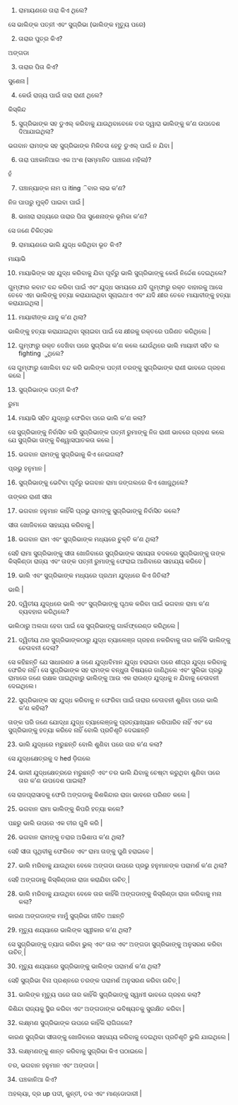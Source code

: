 1) ରାମାୟଣରେ ତାରା କିଏ ଥିଲେ?

ସେ ଭାଲିଙ୍କ ପତ୍ନୀ ଏବଂ ସୁଗ୍ରିଭା (ଭାଲିଙ୍କ ମୃତ୍ୟୁ ପରେ)

2) ତାରାର ପୁତ୍ର କିଏ?

ଅଙ୍ଗଡା

3) ତାରାର ପିତା କିଏ?

ସୁଶେନା |

4) କେଉଁ ରାଜ୍ୟ ପାଇଁ ତାରା ରାଣୀ ଥିଲେ?

କିସ୍କିନ୍ଦ

5) ସୁଗ୍ରିଭାଙ୍କ ସହ ଡୁଏଲ୍ କରିବାକୁ ଯାଉଥିବାବେଳେ ତର ଦ୍ୱାରା ଭାଲିଙ୍କୁ କ’ଣ ଉପଦେଶ ଦିଆଯାଇଥିଲା?

ଭଗବାନ ରାମଙ୍କ ସହ ସୁଗ୍ରିଭାଙ୍କ ମିଳିତତା ହେତୁ ଡୁଏଲ୍ ପାଇଁ ନ ଯିବା |

6) ତାରା ପଞ୍ଚକାନିଆର ଏକ ଅଂଶ (ସମ୍ମାନିତ ପାଞ୍ଚଜଣ ମହିଳା)?

ହଁ

7) ପଞ୍ଚାନ୍ୟାଙ୍କ ନାମ ପ iting ିବାର ଲାଭ କ’ଣ?

ନିଜ ପାପରୁ ମୁକ୍ତି ପାଇବା ପାଇଁ |

8) ଭାନାରା ରାଜ୍ୟରେ ତାରାର ପିତା ସୁଶେନାଙ୍କ ଭୂମିକା କ’ଣ?

ସେ ଜଣେ ଚିକିତ୍ସକ

9) ରାମାୟଣରେ ଭାଲି ଯୁଦ୍ଧ କରିଥିବା ଭୂତ କିଏ?

ମାୟାଭି

10) ମାୟାଭିଙ୍କ ସହ ଯୁଦ୍ଧ କରିବାକୁ ଯିବା ପୂର୍ବରୁ ଭାଲି ସୁଗ୍ରିଭାଙ୍କୁ କେଉଁ ନିର୍ଦ୍ଦେଶ ଦେଇଥିଲେ?

ଗୁମ୍ଫାର କବାଟ ବନ୍ଦ କରିବା ପାଇଁ ଏବଂ ଯୁଦ୍ଧ ସମୟରେ ଯଦି ଗୁମ୍ଫାରୁ ରକ୍ତ ବାହାରକୁ ଆସେ ତେବେ ଏହା ଭାଲିଙ୍କୁ ହତ୍ୟା କରାଯାଇଥିବା ସୂଚାଇଥାଏ ଏବଂ ଯଦି କ୍ଷୀର ତେବେ ମାୟାବୀଙ୍କୁ ହତ୍ୟା କରାଯାଇଥିଲା |

11) ମାୟାବୀଙ୍କ ଯାଦୁ କ’ଣ ଥିଲା?

ଭାଲିଙ୍କୁ ହତ୍ୟା କରାଯାଇଥିବା ସୂଚାଇବା ପାଇଁ ସେ କ୍ଷୀରକୁ ରକ୍ତରେ ପରିଣତ କରିଥିଲେ |

12) ଗୁମ୍ଫାରୁ ରକ୍ତ ଦେଖିବା ପରେ ସୁଗ୍ରିଭା କ’ଣ କଲେ ଯେଉଁଥିରେ ଭାଲି ମାୟାବୀ ସହିତ ଲ fighting ୁଥିଲେ?

ସେ ଗୁମ୍ଫାରୁ ଖୋଲିବା ବନ୍ଦ କରି ଭାଲିଙ୍କ ପତ୍ନୀ ତରଙ୍କୁ ସୁଗ୍ରିଭାଙ୍କ ରାଣୀ ଭାବରେ ଗ୍ରହଣ କଲେ |


13) ସୁଗ୍ରିଭାଙ୍କ ପତ୍ନୀ କିଏ?

ରୁମା

14) ମାୟାଭି ସହିତ ଯୁଦ୍ଧରୁ ଫେରିବା ପରେ ଭାଲି କ’ଣ କଲା?

ସେ ସୁଗ୍ରିଭାଙ୍କୁ ନିର୍ବାସିତ କରି ସୁଗ୍ରିଭାଙ୍କ ପତ୍ନୀ ରୁମାଙ୍କୁ ନିଜ ରାଣୀ ଭାବରେ ଗ୍ରହଣ କଲେ ଯେ ସୁଗ୍ରିଭା ତାଙ୍କୁ ବିଶ୍ୱାସଘାତକତା କଲେ |

15) ଭଗବାନ ରାମଙ୍କୁ ସୁଗ୍ରିଭାକୁ କିଏ ନେଇଗଲା?

ପ୍ରଭୁ ହନୁମାନ |

16) ସୁଗ୍ରିଭାଙ୍କୁ ଭେଟିବା ପୂର୍ବରୁ ଭଗବାନ ରାମା ଜଙ୍ଗଲରେ କିଏ ଖୋଜୁଥିଲେ?

ତାଙ୍କର ରାଣୀ ସୀତା

17) ଭଗବାନ ହନୁମାନ କାହିଁକି ପ୍ରଭୁ ରାମଙ୍କୁ ସୁଗ୍ରିଭାଙ୍କୁ ନିର୍ବାସିତ କଲେ?

ସୀତା ଖୋଜିବାରେ ସାହାଯ୍ୟ କରିବାକୁ |

18) ଭଗବାନ ରାମ ଏବଂ ସୁଗ୍ରିଭାଙ୍କ ମଧ୍ୟରେ ଚୁକ୍ତି କ’ଣ ଥିଲା?

ସେହି ରାମା ସୁଗ୍ରିଭାଙ୍କୁ ସୀତା ଖୋଜିବାରେ ସୁଗ୍ରିଭାଙ୍କ ସହାୟତା ବଦଳରେ ସୁଗ୍ରିଭାଙ୍କୁ ତାଙ୍କ କିସ୍କିଣ୍ଡା ରାଜ୍ୟ ଏବଂ ତାଙ୍କ ପତ୍ନୀ ରୁମାଙ୍କୁ ଫେରାଇ ଆଣିବାରେ ସାହାଯ୍ୟ କରିବେ |

19) ଭାଲି ଏବଂ ସୁଗ୍ରିଭାଙ୍କ ମଧ୍ୟରେ ପ୍ରଥମ ଯୁଦ୍ଧରେ କିଏ ଜିତିଲା?

ଭାଲି |

20) ଦ୍ୱିତୀୟ ଯୁଦ୍ଧରେ ଭାଲି ଏବଂ ସୁଗ୍ରିଭାଙ୍କୁ ପୃଥକ କରିବା ପାଇଁ ଭଗବାନ ରାମା କ’ଣ ବ୍ୟବହାର କରିଥିଲେ?

ଭାଲିଠାରୁ ଅଲଗା ହେବା ପାଇଁ ସେ ସୁଗ୍ରିଭାଙ୍କୁ ଗାର୍ଲଫ୍ରେଣ୍ଡ କରିଥିଲେ |

21) ଦ୍ୱିତୀୟ ଥର ସୁଗ୍ରିଭାଙ୍କଠାରୁ ଯୁଦ୍ଧ ଚ୍ୟାଲେଞ୍ଜ ଗ୍ରହଣ ନକରିବାକୁ ତାର କାହିଁକି ଭାଲିଙ୍କୁ ଚେତାବନୀ ଦେଲା?

ସେ କହିଛନ୍ତି ଯେ ସାଧାରଣତ a ଜଣେ ଯୁଦ୍ଧବିମାନ ଯୁଦ୍ଧ ହରାଇବା ପରେ ଶୀଘ୍ର ଯୁଦ୍ଧ କରିବାକୁ ଫେରିବ ନାହିଁ। ସେ ସୁଗ୍ରିଭାଙ୍କ ସହ ରାମଙ୍କ ବନ୍ଧୁତା ବିଷୟରେ ଜାଣିଥିଲେ ଏବଂ ସୁଲିଭା ପ୍ରଭୁ ରାମାରେ ଜଣେ ରକ୍ଷକ ପାଇଥିବାରୁ ଭାଲିଙ୍କୁ ଆଉ ଏକ ରାଉଣ୍ଡ ଯୁଦ୍ଧକୁ ନ ଯିବାକୁ ଚେତାବନୀ ଦେଇଥିଲେ।

22) ସୁଗ୍ରିଭାଙ୍କ ସହ ଯୁଦ୍ଧ କରିବାକୁ ନ ଫେରିବା ପାଇଁ ତାରାର ଚେତାବନୀ ଶୁଣିବା ପରେ ଭାଲି କ’ଣ କହିଲା?

ତାଙ୍କ ପରି ଜଣେ ଯୋଦ୍ଧା ଯୁଦ୍ଧ ଚ୍ୟାଲେଞ୍ଜକୁ ପ୍ରତ୍ୟାଖ୍ୟାନ କରିପାରିବ ନାହିଁ ଏବଂ ସେ ସୁଗ୍ରିଭାଙ୍କୁ ହତ୍ୟା କରିବେ ନାହିଁ ବୋଲି ପ୍ରତିଶୃତି ଦେଇଛନ୍ତି

23) ଭାଲି ଯୁଦ୍ଧରେ ମରୁଛନ୍ତି ବୋଲି ଶୁଣିବା ପରେ ତାର କ’ଣ କଲା?

ସେ ଯୁଦ୍ଧକ୍ଷେତ୍ରକୁ ଦ hed ଡ଼ିଗଲେ

24) ଭାଲୀ ଯୁଦ୍ଧକ୍ଷେତ୍ରରେ ମରୁଛନ୍ତି ଏବଂ ତର ଭାଲି ଯିବାକୁ ଚେଷ୍ଟା କରୁଥିବା ଶୁଣିବା ପରେ ତାର କ’ଣ ଉପଦେଶ ପାଇଲା?

ସେ ରାଜପ୍ରାସାଦକୁ ଫେରି ଅଙ୍ଗଡାକୁ କିଶକିନ୍ଦାର ରାଜା ଭାବରେ ପରିଣତ କଲେ |

25) ଭଗବାନ ରାମା ଭାଲିଙ୍କୁ କିପରି ହତ୍ୟା କଲେ?

ପଛରୁ ଭାଲି ଉପରେ ଏକ ତୀର ଗୁଳି କରି |

26) ଭଗବାନ ରାମଙ୍କୁ ତରାର ଅଭିଶାପ କ’ଣ ଥିଲା?

ସେହି ସୀତା ପୃଥିବୀକୁ ଫେରିବେ ଏବଂ ରାମା ତାଙ୍କୁ ପୁଣି ହରାଇବେ |

27) ଭାଲି ମରିବାକୁ ଯାଉଥିବା ବେଳେ ଅଙ୍ଗଡା ଉପରେ ପ୍ରଭୁ ହନୁମାନଙ୍କ ପରାମର୍ଶ କ’ଣ ଥିଲା?

ସେହି ଅଙ୍ଗଡାକୁ କିସ୍କିଣ୍ଡାର ରାଜା କରାଯିବା ଉଚିତ୍ |

28) ଭାଲି ମରିବାକୁ ଯାଉଥିବା ବେଳେ ତାର କାହିଁକି ଅଙ୍ଗଡାଙ୍କୁ କିସ୍କିଣ୍ଡା ରାଜା କରିବାକୁ ମନା କଲା?

କାରଣ ଅଙ୍ଗଡାଙ୍କ ମାମୁଁ ସୁଗ୍ରିଭା ଜୀବିତ ଅଛନ୍ତି

29) ମୃତ୍ୟୁ ଶଯ୍ୟାରେ ଭାଲିଙ୍କ ସ୍ୱୀକାର କ’ଣ ଥିଲା?

ସେ ସୁଗ୍ରିଭାଙ୍କୁ ତ୍ୟାଗ କରିବା ଭୁଲ୍ ଏବଂ ତାର ଏବଂ ଅଙ୍ଗଡା ସୁଗ୍ରିଭାଙ୍କୁ ଅନୁସରଣ କରିବା ଉଚିତ୍ |

30) ମୃତ୍ୟୁ ଶଯ୍ୟାରେ ସୁଗ୍ରିଭାଙ୍କୁ ଭାଲିଙ୍କ ପରାମର୍ଶ କ’ଣ ଥିଲା?

ସେହି ସୁଗ୍ରିଭା ବିନା ପ୍ରଶ୍ନରେ ତରଙ୍କ ପରାମର୍ଶ ଅନୁସରଣ କରିବା ଉଚିତ୍ |

31) ଭାଲିଙ୍କ ମୃତ୍ୟୁ ପରେ ତାର କାହିଁକି ସୁଗ୍ରିଭାଙ୍କୁ ସ୍ୱାମୀ ଭାବରେ ଗ୍ରହଣ କଲା?

କିଶିନ୍ଦା ରାଜ୍ୟକୁ ସ୍ଥିର କରିବା ଏବଂ ଅଙ୍ଗଡାଙ୍କ ଭବିଷ୍ୟତକୁ ସୁରକ୍ଷିତ କରିବା |

32) ଲକ୍ଷ୍ମଣ ସୁଗ୍ରିଭାଙ୍କ ଉପରେ କାହିଁକି ରାଗିଗଲେ?

କାରଣ ସୁଗ୍ରିଭା ସୀତାଙ୍କୁ ଖୋଜିବାରେ ସାହାଯ୍ୟ କରିବାକୁ ଦେଇଥିବା ପ୍ରତିଶୃତି ଭୁଲି ଯାଇଥିଲେ |

33) ଲକ୍ଷ୍ମଣଙ୍କୁ ଶାନ୍ତ କରିବାକୁ ସୁଗ୍ରିଭା କିଏ ପଠାଇଲେ |

ତର, ଭଗବାନ ହନୁମାନ ଏବଂ ଅଙ୍ଗଡା |

34) ପଞ୍ଚକାନିଆ କିଏ?

ଅହଲ୍ୟା, ଦ୍ର up ପଦୀ, କୁନ୍ତୀ, ତର ଏବଂ ମାଣ୍ଡୋଦାରୀ |
